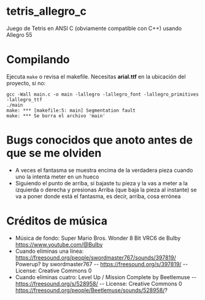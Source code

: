 # tetris_allegro_c
 Juego de Tetris en ANSI C (obviamente compatible con C++) usando Allegro 55

# Compilando

Ejecuta `make` o revisa el makefile. Necesitas **arial.ttf** en la ubicación
del proyecto, si no:

```
gcc -Wall main.c -o main -lallegro -lallegro_font -lallegro_primitives -lallegro_ttf
./main
make: *** [makefile:5: main] Segmentation fault
make: *** Se borra el archivo 'main'
```

# Bugs conocidos que anoto antes de que se me olviden
- A veces el fantasma se muestra encima de la verdadera pieza cuando uno la intenta meter en un hueco
- Siguiendo el punto de arriba, si bajaste tu pieza y la vas a meter a la izquierda o derecha y presionas Arriba (que baja la pieza al instante) se va a poner donde está el fantasma, es decir, arriba, cosa errónea

# Créditos de música

- Música de fondo: Super Mario Bros. Wonder 8 Bit VRC6 de Bulby https://www.youtube.com/@Bulby
- Cuando eliminas una línea: https://freesound.org/people/swordmaster767/sounds/397819/ Powerup? by swordmaster767 -- https://freesound.org/s/397819/ -- License: Creative Commons 0
- Cuando eliminas cuatro: Level Up / Mission Complete by Beetlemuse -- https://freesound.org/s/528958/ -- License: Creative Commons 0 https://freesound.org/people/Beetlemuse/sounds/528958/?
